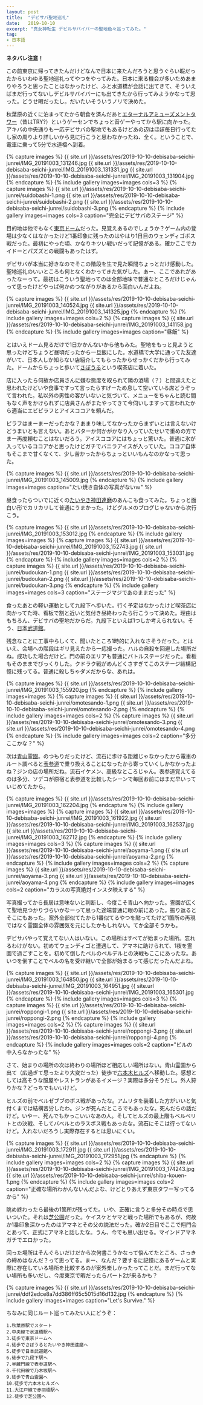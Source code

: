 ```yaml
---
layout: post
title:  "デビサバ聖地巡礼"
date:   2019-10-10
excerpt: "真女神転生 デビルサバイバーの聖地色々巡ってみた。"
tag:
- 日本語
---
```


**ネタバレ注意！**

この前東京に帰ってきたんだけどなんで日本に来たんだろうと思うぐらい暇だったからいわゆる聖地巡礼ってやつをやってみた。日本に来る機会が多いためあまりやろうと思ったことはなかったけど、ふと水道橋が会話に出てきて、そういえばまだ行ってないしデビルサバイバーにも出てきたから行ってみようかなって思った。どうせ暇だったし。だいたいそういうノリで決めた。

秋葉原の近くに泊まってたから朝食を済んだあと[エターナルアミューズメントタワー](https://www.google.com/maps/place/エターナルアミューズメントタワー/@35.7012401,139.7699148,17z/data=!3m1!4b1!4m5!3m4!1s0x60188c1d9a15cd35:0x88f29d503057daa7!8m2!3d35.7012401!4d139.7721035)（昔はTRY?）というゲーセンでちょっと音ゲーやってから駅に向かった。アキバの中央通りも一応デビサバの聖地でもあるけどあの辺はほぼ毎日行ってたし家の周りより詳しいから見に行こうと思わなかったね、全く。ということで、電車に乗って5分で水道橋へ到着。

{% capture images %}
    {{ site.url }}/assets/res/2019-10-10-debisaba-seichi-junrei/IMG_20191003_131246.jpg
    {{ site.url }}/assets/res/2019-10-10-debisaba-seichi-junrei/IMG_20191003_131331.jpg
    {{ site.url }}/assets/res/2019-10-10-debisaba-seichi-junrei/IMG_20191003_131904.jpg
{% endcapture %}
{% include gallery images=images cols=3 %}
{% capture images %}
    {{ site.url }}/assets/res/2019-10-10-debisaba-seichi-junrei/suidobashi-1.png
    {{ site.url }}/assets/res/2019-10-10-debisaba-seichi-junrei/suidobashi-2.png
    {{ site.url }}/assets/res/2019-10-10-debisaba-seichi-junrei/suidobashi-3.png
{% endcapture %}
{% include gallery images=images cols=3 caption="完全にデビサバのステージ" %}

目的地は他でもなく[東京ドーム](https://www.google.com/maps/place/東京ドーム/@35.7056396,139.7497026,17z/data=!3m1!4b1!4m5!3m4!1s0x60188c4782eed4f3:0x5058b288249e640e!8m2!3d35.7056396!4d139.7518913)だった。見覚えあるのでしょうか？ゲーム内の登場は少なくはなかったけど1番印象に残ったのはやはり1日目のウェンディゴボス戦だった。最初にやった頃、かなりキツい戦いだって記憶がある。確かここでカイドーとパズズとの戦闘もあったはず。

デビサバが本当に好きなのでそこの階段を生で見た瞬間ちょっとだけ感動した。聖地巡礼のいいところも何となくわかってきた気がした。あー、ここであれがあったなーって。最初はこういう聖地ってのは全部地味で普通なところだけじゃんって思ったけどやっぱ何かのつながりがあるから面白いんだよね。

{% capture images %}
    {{ site.url }}/assets/res/2019-10-10-debisaba-seichi-junrei/IMG_20191003_140524.jpg
    {{ site.url }}/assets/res/2019-10-10-debisaba-seichi-junrei/IMG_20191003_141325.jpg
{% endcapture %}
{% include gallery images=images cols=2 %}
{% capture images %}
    {{ site.url }}/assets/res/2019-10-10-debisaba-seichi-junrei/IMG_20191003_141158.jpg
{% endcapture %}
{% include gallery images=images caption="昼飯" %}

とはいえドーム見るだけで1日かかんないから他もみた。聖地をもっと見ようと思ったけどちょうど昼頃だったから一旦飯にした。水道橋で大学に通ってた友達がいて、日本人しか知らない店紹介してもらったからせっかくだから行ってみた。ドームからちょっと歩いて[さぼうる](https://tabelog.com/tokyo/A1310/A131003/13000609/)という喫茶店に着いた。

店に入ったら何故か店員さんに嫌な態度を取られて隣の酒場（？）と間違えたと思われたけどいや食事ですって言ったらすげーため息して空いている席どうぞって言われた。私以外の男性の客がいないと気づいて、メニューをちゃんと読む間もなく声をかけられずに店員さんがまたやってきて今伺いしますって言われたから適当にエビピラフとアイスココアを頼んだ。

ピラフはまーまーだったかな？あまり味してなかったからまずいとは言えないけどうまいとも言えない。あとバターか何かがかなり入っていたせいで重めの方でまー再度頼むことはないだろう。アイスココアにはちょっと驚いた。普通に氷が入っているココアかと思ったけどガチでバニラアイスが入っていた。ココア自体もそこまで甘くなくて、少し苦かったからちょっといいもんなのかなって思った。

{% capture images %}
    {{ site.url }}/assets/res/2019-10-10-debisaba-seichi-junrei/IMG_20191003_145009.jpg
{% endcapture %}
{% include gallery images=images caption="たい焼き自体の写真がないｗ" %}

昼食ったらついでに近くの[たいやき神田達磨](https://tabelog.com/tokyo/A1310/A131003/13100660/)のあんこも食ってみた。ちょっと面白い形でカリカリして普通にうまかった。けどグルメのブログじゃないから次行こう。

{% capture images %}
    {{ site.url }}/assets/res/2019-10-10-debisaba-seichi-junrei/IMG_20191003_153012.jpg
{% endcapture %}
{% include gallery images=images %}
{% capture images %}
    {{ site.url }}/assets/res/2019-10-10-debisaba-seichi-junrei/IMG_20191003_152743.jpg
    {{ site.url }}/assets/res/2019-10-10-debisaba-seichi-junrei/IMG_20191003_153031.jpg
{% endcapture %}
{% include gallery images=images cols=2 %}
{% capture images %}
    {{ site.url }}/assets/res/2019-10-10-debisaba-seichi-junrei/budoukan-1.png
    {{ site.url }}/assets/res/2019-10-10-debisaba-seichi-junrei/budoukan-2.png
    {{ site.url }}/assets/res/2019-10-10-debisaba-seichi-junrei/budoukan-3.png
{% endcapture %}
{% include gallery images=images cols=3 caption="ステージマジであのままだった" %}

食ったあとの軽い運動として九段下へ歩いた。行く予定はなかったけど喫茶店に向かってた時、看板で割と近いと気付き昼終わったら行こうって決めた。理由はもちろん、デビサバの聖地だからだ。九段下といえば1つしか考えられない。そう、[日本武道館](https://www.google.com/maps/place/日本武道館/@35.6933175,139.7476963,17z/data=!3m1!4b1!4m5!3m4!1s0x60188c6b802bf413:0x215b5c71c9657188!8m2!3d35.6933175!4d139.749885)。

残念なことに工事中らしくて、聞いたところ1時的に入れなさそうだった。とはいえ、会場への階段はギリ見えたから一応撮った。ハルの自殺を回避した場所だね。成功した場合だけど。門の前のエリアも普通にバトルステージだった。看板もそのままでびっくりした。クドラク戦がめんどくさすぎてこのステージ結構記憶に残ってる。普通に殺しちゃダメだからな、あれは。

{% capture images %}
    {{ site.url }}/assets/res/2019-10-10-debisaba-seichi-junrei/IMG_20191003_155920.jpg
{% endcapture %}
{% include gallery images=images %}
{% capture images %}
    {{ site.url }}/assets/res/2019-10-10-debisaba-seichi-junrei/omotesando-1.png
    {{ site.url }}/assets/res/2019-10-10-debisaba-seichi-junrei/omotesando-2.png
{% endcapture %}
{% include gallery images=images cols=2 %}
{% capture images %}
    {{ site.url }}/assets/res/2019-10-10-debisaba-seichi-junrei/omotesando-3.png
    {{ site.url }}/assets/res/2019-10-10-debisaba-seichi-junrei/omotesando-4.png
{% endcapture %}
{% include gallery images=images cols=2 caption="多分ここかな？" %}

次は[青山霊園](https://www.google.com/maps/place/青山霊園+東十四通り/@35.667028,139.7197327,17z/data=!3m1!4b1!4m5!3m4!1s0x60188b62ca6eed21:0x880e44263ab0931a!8m2!3d35.667028!4d139.7219214)。のつもりだったけど、流石に歩ける距離じゃなかったから電車のルート調べると[表参道](https://www.google.com/maps/place/表参道駅/@35.6652511,139.7099034,17z/data=!3m1!4b1!4m5!3m4!1s0x60188c9fee70f285:0x4054b8b23563631c!8m2!3d35.6652511!4d139.7120921)で乗り換えることになったから寄っていくしかなかったよね？ジンの店の場所だね。流石イケメン、高級なところじゃん。表参道覚えてるのは多分、ソデコが原宿と表参道を比較したシーンで毎回お前にはまだ早いっていじめてたから。

{% capture images %}
    {{ site.url }}/assets/res/2019-10-10-debisaba-seichi-junrei/IMG_20191003_162204.jpg
{% endcapture %}
{% include gallery images=images %}
{% capture images %}
    {{ site.url }}/assets/res/2019-10-10-debisaba-seichi-junrei/IMG_20191003_161922.jpg
    {{ site.url }}/assets/res/2019-10-10-debisaba-seichi-junrei/IMG_20191003_162537.jpg
    {{ site.url }}/assets/res/2019-10-10-debisaba-seichi-junrei/IMG_20191003_162712.jpg
{% endcapture %}
{% include gallery images=images cols=3 %}
{% capture images %}
    {{ site.url }}/assets/res/2019-10-10-debisaba-seichi-junrei/aoyama-1.png
    {{ site.url }}/assets/res/2019-10-10-debisaba-seichi-junrei/aoyama-2.png
{% endcapture %}
{% include gallery images=images cols=2 %}
{% capture images %}
    {{ site.url }}/assets/res/2019-10-10-debisaba-seichi-junrei/aoyama-3.png
    {{ site.url }}/assets/res/2019-10-10-debisaba-seichi-junrei/aoyama-4.png
{% endcapture %}
{% include gallery images=images cols=2 caption="カラスの写真絶対インスタ映えする" %}

写真撮ってから長居は意味ないと判断し、今度こそ青山へ向かった。霊園が広くて聖地見つかりづらいかなーって思った途端普通に眼の前にあった。振り返るとそこにもあった。案外全部似てたから1番似てるやつを貼ってたけど1箇所の再現ではなく霊園全体の雰囲気を元にしたかもしれない。てか全部そうかも。

デビサバやって覚えてない人はいない。この場所はすべてが始まった場所。忘れるわけがない。初めてウェンディゴと遭遇して、アマネに助けられて、1夜を霊園で過ごすことを。初めて倒したベルのベルデルとの決戦もここにあったな。あいつを倒すことでベルの名を受け継いで全部が始まるって感じだったんだよね。

{% capture images %}
    {{ site.url }}/assets/res/2019-10-10-debisaba-seichi-junrei/IMG_20191003_164850.jpg
    {{ site.url }}/assets/res/2019-10-10-debisaba-seichi-junrei/IMG_20191003_164951.jpg
    {{ site.url }}/assets/res/2019-10-10-debisaba-seichi-junrei/IMG_20191003_165301.jpg
{% endcapture %}
{% include gallery images=images cols=3 %}
{% capture images %}
    {{ site.url }}/assets/res/2019-10-10-debisaba-seichi-junrei/roppongi-1.png
    {{ site.url }}/assets/res/2019-10-10-debisaba-seichi-junrei/roppongi-2.png
{% endcapture %}
{% include gallery images=images cols=2 %}
{% capture images %}
    {{ site.url }}/assets/res/2019-10-10-debisaba-seichi-junrei/roppongi-3.png
    {{ site.url }}/assets/res/2019-10-10-debisaba-seichi-junrei/roppongi-4.png
{% endcapture %}
{% include gallery images=images cols=2 caption="ビルの中入らなかったな" %}

さて、始まりの場所の次は終わりの場所ほど相応しい場所はない。青山霊園から出て（広過ぎて思ったより大変だった）徒歩で[六本木ヒルズ](https://www.google.com/maps/place/六本木ヒルズ/@35.6602384,139.727888,17z/data=!3m1!4b1!4m5!3m4!1s0x60188b771049dc33:0x5bfe0248594cc802!8m2!3d35.6602384!4d139.7300767)へ移動した。感想としては高そうな服屋やレストランがあるイメージ？実際は多分そうだし。外人狩りかな？どっちでもいいけど。

ヒルズの前でベルゼブブのボス戦があったな。アムリタを装着した方がいいと気付くまでは結構苦労したわ。ジンが死んだところでもあったな。死んだらの話だけど。いやー、死んでもかっこいいなあの人。そしてヒルズの最上階もベルベリトとの決戦、そしてバベルとのラスボス戦もあったな。流石にそこは行ってないけど。入れないだろうし実際存在するとは思いにくい。

{% capture images %}
    {{ site.url }}/assets/res/2019-10-10-debisaba-seichi-junrei/IMG_20191003_172911.jpg
    {{ site.url }}/assets/res/2019-10-10-debisaba-seichi-junrei/IMG_20191003_172951.jpg
{% endcapture %}
{% include gallery images=images cols=2 %}
{% capture images %}
    {{ site.url }}/assets/res/2019-10-10-debisaba-seichi-junrei/IMG_20191003_174243.jpg
    {{ site.url }}/assets/res/2019-10-10-debisaba-seichi-junrei/shiba-kouen-1.png
{% endcapture %}
{% include gallery images=images cols=2 caption="正確な場所わかんないんだよな、けどとりあえず東京タワー写ってるから" %}

眺め終わったら最後の1箇所が残ってた。いや、正確に言うと多分その時点で思いついた。それは[芝公園](https://www.google.com/maps/place/芝公園/@35.6550208,139.7440036,16.5z/data=!4m8!1m2!2m1!1z6Iqd5YWs5ZyS!3m4!1s0x60188bbedd7d8b69:0x58a924b663773b45!8m2!3d35.654938!4d139.7479837)だった。ケイスケとヤマと戦った場所でもあるが、何故か1番印象深かったのはアマネとその父の説法だった。確か2日目でここで翔門会とあって、正式にアマネと話したな。うん、今でも思い出せる。マインドアマネガチでエロかった。

回った場所はそんぐらいだけだから次何書こうかなって悩んてたところ、さっきの締めはなんだ？って思ってる。まー、なんだ？要するに記憶にあるゲームと実際に存在している場所を比較するのが案外楽しかったってことだ。まだ行ってない場所も多いだし、今度東京で暇だったらパート2が来るかも？

{% capture images %}
    {{ site.url }}/assets/res/2019-10-10-debisaba-seichi-junrei/ddf2edce8a7dd386ff65c5015d16d132.jpg
{% endcapture %}
{% include gallery images=images caption="Let's Survive." %}

ちなみに同じルート巡ってみたい人にどうぞ：

```
1.秋葉原駅でスタート
2.中央線で水道橋駅へ
3.徒歩で東京ドームへ
4.徒歩でさぼうるとたいやき神田達磨へ
5.徒歩で日本武道館へ
6.徒歩で九段下駅へ
7.半藏門線で表参道駅へ
8.千代田線で乃木坂駅へ
9.徒歩で青山霊園へ
10.徒歩で六本木ヒルズへ
11.大江戸線で赤羽橋駅へ
12.徒歩で芝公園へ
```
